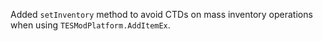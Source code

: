 Added `setInventory` method to avoid CTDs on mass inventory operations when using `TESModPlatform.AddItemEx`.
